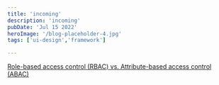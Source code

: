 ```yaml
---
title: 'incoming'
description: 'incoming'
pubDate: 'Jul 15 2022'
heroImage: '/blog-placeholder-4.jpg'
tags: ['ui-design','framework']

---
```


 [Role-based access control (RBAC) vs. Attribute-based access control (ABAC)](https://www.youtube.com/watch?v=rvZ35YW4t5k)